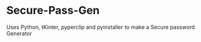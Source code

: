 # Secure-Pass-Gen
Uses Python, tKinter, pyperclip and pyinstaller to make a Secure password Generator
